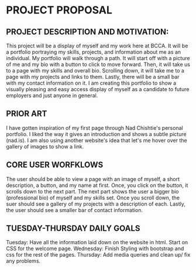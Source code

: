 # PROJECT PROPOSAL 

## PROJECT DESCRIPTION AND MOTIVATION:
This project will be a display of myself and my work here at BCCA. It will be a portfolio portraying my skills, projects, and information about me as an individual. My portfolio will walk through a path. It will start off with a picture of me and my bio with a button to click to move forward. Then, it will take us to a page with my skills and overall bio. Scrolling down, it will take me to a page with my projects and links to them. Lastly, there will be a small bar with my contact information on it. I am creating this portfolio to show a visually pleasing and easy access display of myself as a candidate to future employers and just anyone in general. 

## PRIOR ART
I have gotten inspiration of my first page through Nad Chishtie's personal portfolio. I liked the way it gives an introduction and shows a subtle picture (nad.is). I am also using another website's idea that let's me hover over the gallery of images to show a link. 

## CORE USER WORFKLOWS
The user should be able to view a page with an image of myself, a short description, a button, and my name at first. Once, you click on the button, it scrolls down to the next part. The next part shows the user a bigger bio (professional bio) of myself and my skills set. Once you scroll down, the suer should see a gallery of my projects with a description of each. Lastly, the user should see a smaller bar of contact information. 

## TUESDAY-THURSDAY DAILY GOALS
Tuesday: Have all the information laid down on the website in html. Start on CSS for the welcome page. 
Wednesday:  Finish Styling with bootstrap and css for the rest of the pages. 
Thursday: Add media queries and clean up/ fix any problems. 
